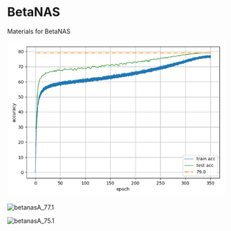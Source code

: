 # BetaNAS
Materials for BetaNAS

![betanasA_79.0](figures/batanasA_79.0.png)

![betanasA_77.1](figures/betanasA_77.1.png)

![betanasA_75.1](figures/betanasA_75.1.png)
